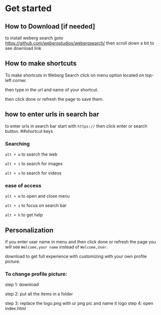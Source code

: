 # Get started
## How to Download [if needed]
to install weberg search goto https://github.com/webergstudios/webergsearch/ then scroll down a bit to see download link
## How to make shortcuts
To make shortcuts in Weberg Search click on menu option located on top-left corner.

then type in the url and name of your shortcut.

then click done or refresh the page to save them.
## how to enter urls in search bar
to enter urls in search bar start with `https://` then click enter or search button.
##shortcut keys
### Searching
`alt + w` to search the web

`alt + i` to search for images

`alt + v` to search for videos
### ease of access
`alt + m` to open and close menu

`alt + s` to focus on search bar

`alt + h` to get help
## Personalization 
if you enter user name in menu and then click done or refresh the page you will see `Welcome,your name` instead of `Welcome,User`.

download to get full experience with customizing with your own profile picture. 

### To change profile picture: 
step 1: download 

step 2: put all the items in a folder 

step 3: replace the logo.png with ur png pic and name it logo step 4: open index.html
